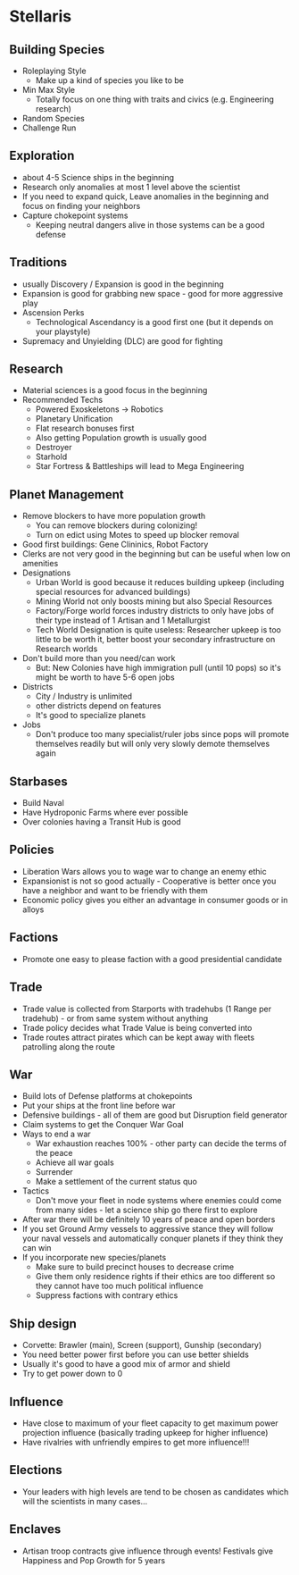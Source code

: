 # Stellaris

## Building Species
- Roleplaying Style
  - Make up a kind of species you like to be
- Min Max Style
  - Totally focus on one thing with traits and civics (e.g. Engineering research)
- Random Species
- Challenge Run

## Exploration
- about 4-5 Science ships in the beginning
- Research only anomalies at most 1 level above the scientist
- If you need to expand quick, Leave anomalies in the beginning and focus on finding your neighbors
- Capture chokepoint systems
  - Keeping neutral dangers alive in those systems can be a good defense

## Traditions
- usually Discovery / Expansion is good in the beginning
- Expansion is good for grabbing new space - good for more aggressive play
- Ascension Perks
  - Technological Ascendancy is a good first one (but it depends on your playstyle)
- Supremacy and Unyielding (DLC) are good for fighting

## Research
- Material sciences is a good focus in the beginning
- Recommended Techs
  - Powered Exoskeletons -> Robotics
  - Planetary Unification
  - Flat research bonuses first
  - Also getting Population growth is usually good
  - Destroyer
  - Starhold
  - Star Fortress & Battleships will lead to Mega Engineering

## Planet Management
- Remove blockers to have more population growth
  - You can remove blockers during colonizing!
  - Turn on edict using Motes to speed up blocker removal
- Good first buildings: Gene Clininics, Robot Factory
- Clerks are not very good in the beginning but can be useful when low on amenities
- Designations
  - Urban World is good because it reduces building upkeep (including special resources for advanced buildings)
  - Mining World not only boosts mining but also Special Resources
  - Factory/Forge world forces industry districts to only have jobs of their type instead of 1 Artisan and 1
    Metallurgist
  - Tech World Designation is quite useless: Researcher upkeep is too little to be worth it, better boost your secondary
    infrastructure on Research worlds
- Don't build more than you need/can work
  - But: New Colonies have high immigration pull (until 10 pops) so it's might be worth to have 5-6 open jobs
- Districts
  - City / Industry is unlimited
  - other districts depend on features
  - It's good to specialize planets
- Jobs
  - Don't produce too many specialist/ruler jobs since pops will promote themselves readily but will only very slowly
    demote themselves again

## Starbases
- Build Naval
- Have Hydroponic Farms where ever possible
- Over colonies having a Transit Hub is good

## Policies
- Liberation Wars allows you to wage war to change an enemy ethic
- Expansionist is not so good actually - Cooperative is better once you have a neighbor and want to be friendly with
  them
- Economic policy gives you either an advantage in consumer goods or in alloys

## Factions
- Promote one easy to please faction with a good presidential candidate

## Trade
- Trade value is collected from Starports with tradehubs (1 Range per tradehub) - or from same system without anything
- Trade policy decides what Trade Value is being converted into
- Trade routes attract pirates which can be kept away with fleets patrolling along the route

## War
- Build lots of Defense platforms at chokepoints
- Put your ships at the front line before war
- Defensive buildings - all of them are good but Disruption field generator
- Claim systems to get the Conquer War Goal
- Ways to end a war
  - War exhaustion reaches 100% - other party can decide the terms of the peace
  - Achieve all war goals
  - Surrender
  - Make a settlement of the current status quo
- Tactics
  - Don't move your fleet in node systems where enemies could come from many sides - let a science ship go there first
    to explore
- After war there will be definitely 10 years of peace and open borders
- If you set Ground Army vessels to aggressive stance they will follow your naval vessels and automatically conquer
  planets if they think they can win
- If you incorporate new species/planets
  - Make sure to build precinct houses to decrease crime
  - Give them only residence rights if their ethics are too different so they cannot have too much political influence
  - Suppress factions with contrary ethics

## Ship design
- Corvette: Brawler (main), Screen (support), Gunship (secondary)
- You need better power first before you can use better shields
- Usually it's good to have a good mix of armor and shield
- Try to get power down to 0

## Influence
- Have close to maximum of your fleet capacity to get maximum power projection influence (basically trading upkeep for
  higher influence)
- Have rivalries with unfriendly empires to get more influence!!!

## Elections
- Your leaders with high levels are tend to be chosen as candidates which will the scientists in many cases...

## Enclaves
- Artisan troop contracts give influence through events! Festivals give Happiness and Pop Growth for 5 years

